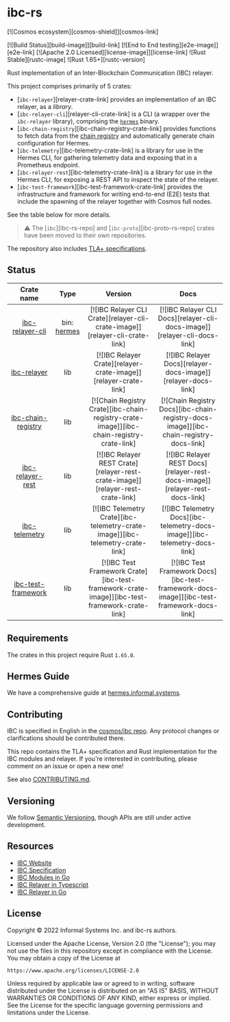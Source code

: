 # ibc-rs

[![Cosmos ecosystem][cosmos-shield]][cosmos-link]

[![Build Status][build-image]][build-link]
[![End to End testing][e2e-image]][e2e-link]
[![Apache 2.0 Licensed][license-image]][license-link]
![Rust Stable][rustc-image]
![Rust 1.65+][rustc-version]

Rust implementation of an Inter-Blockchain Communication (IBC) relayer.

This project comprises primarily of 5 crates:

- [`ibc-relayer`][relayer-crate-link] provides an implementation of an IBC relayer, as a _library_.
- [`ibc-relayer-cli`][relayer-cli-crate-link] is a CLI (a wrapper over the `ibc-relayer` library),
  comprising the [`hermes`](https://hermes.informal.systems) binary.
- [`ibc-chain-registry`][ibc-chain-registry-crate-link] provides functions to fetch data from
  the [chain registry](https://github.com/cosmos/chain-registry) and automatically generate chain
  configuration for Hermes.
- [`ibc-telemetry`][ibc-telemetry-crate-link] is a library for use in the Hermes CLI,
  for gathering telemetry data and exposing that in a Prometheus endpoint.
- [`ibc-relayer-rest`][ibc-telemetry-crate-link] is a library for use in the Hermes CLI,
  for exposing a REST API to inspect the state of the relayer.
- [`ibc-test-framework`][ibc-test-framework-crate-link] provides the infrastructure and framework
  for writing end-to-end (E2E) tests that include the spawning of the relayer together with Cosmos full nodes.


See the table below for more details.

> ⚠️  The [`ibc`][ibc-rs-repo] and [`ibc-proto`][ibc-proto-rs-repo] crates have been moved to their own repositories.

The repository also includes [TLA+ specifications](docs/spec).

## Status

| Crate name                                   |   Type                     |     Version                                                                                  | Docs   |
|:-------------:|:------:|:-------------:|:-----:|
| [ibc-relayer-cli](crates/relayer-cli)             | bin: [hermes](crates/relayer-cli/) | [![IBC Relayer CLI Crate][relayer-cli-crate-image]][relayer-cli-crate-link]                  | [![IBC Relayer CLI Docs][relayer-cli-docs-image]][relayer-cli-docs-link]                  |
| [ibc-relayer](crates/relayer)                     | lib                         | [![IBC Relayer Crate][relayer-crate-image]][relayer-crate-link]                              | [![IBC Relayer Docs][relayer-docs-image]][relayer-docs-link]                              |
| [ibc-chain-registry](crates/ibc-chain-registry)                             | lib                         | [![Chain Registry Crate][ibc-chain-registry-crate-image]][ibc-chain-registry-crate-link]                                              | [![Chain Registry Docs][ibc-chain-registry-docs-image]][ibc-chain-registry-docs-link]                                              |
| [ibc-relayer-rest](crates/relayer-rest)           | lib                         | [![IBC Relayer REST Crate][relayer-rest-crate-image]][relayer-rest-crate-link]               | [![IBC Relayer REST Docs][relayer-rest-docs-image]][relayer-rest-docs-link]               |
| [ibc-telemetry](crates/telemetry)                 | lib                         | [![IBC Telemetry Crate][ibc-telemetry-crate-image]][ibc-telemetry-crate-link]                | [![IBC Telemetry Docs][ibc-telemetry-docs-image]][ibc-telemetry-docs-link]                |
| [ibc-test-framework](./tools/test-framework) | lib                         | [![IBC Test Framework Crate][ibc-test-framework-crate-image]][ibc-test-framework-crate-link] | [![IBC Test Framework Docs][ibc-test-framework-docs-image]][ibc-test-framework-docs-link] |


## Requirements

The crates in this project require Rust `1.65.0`.

## Hermes Guide

We have a comprehensive guide at [hermes.informal.systems](http://hermes.informal.systems).

## Contributing

IBC is specified in English in the [cosmos/ibc repo](https://github.com/cosmos/ibc). Any
protocol changes or clarifications should be contributed there.

This repo contains the TLA+ specification and Rust implementation for the IBC
modules and relayer. If you're interested in contributing, please comment on an issue or open a new one!

See also [CONTRIBUTING.md](./CONTRIBUTING.md).

## Versioning

We follow [Semantic Versioning](https://semver.org/), though APIs are still
under active development.

## Resources

- [IBC Website](https://cosmos.network/ibc)
- [IBC Specification](https://github.com/cosmos/ibc)
- [IBC Modules in Go](https://github.com/cosmos/ibc-go)
- [IBC Relayer in Typescript](https://github.com/confio/ts-relayer)
- [IBC Relayer in Go](https://github.com/cosmos/relayer)

## License

Copyright © 2022 Informal Systems Inc. and ibc-rs authors.

Licensed under the Apache License, Version 2.0 (the "License"); you may not use the files in this repository except in compliance with the License. You may obtain a copy of the License at

    https://www.apache.org/licenses/LICENSE-2.0

Unless required by applicable law or agreed to in writing, software distributed under the License is distributed on an "AS IS" BASIS, WITHOUT WARRANTIES OR CONDITIONS OF ANY KIND, either express or implied. See the License for the specific language governing permissions and limitations under the License.


